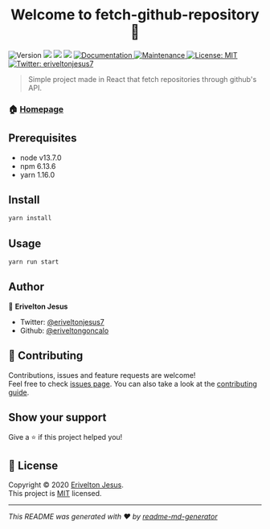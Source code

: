 <h1 align="center">Welcome to fetch-github-repository 👋</h1>
<p>
  <img alt="Version" src="https://img.shields.io/badge/version-1.0.0-blue.svg?cacheSeconds=2592000" />
  <img src="https://img.shields.io/badge/node-v13.7.0-blue.svg" />
  <img src="https://img.shields.io/badge/npm-6.13.6-blue.svg" />
  <img src="https://img.shields.io/badge/yarn-1.16.0-blue.svg" />
  <a href="https://github.com/eriveltongoncalo/fetch-github-repository#readme" target="_blank">
    <img alt="Documentation" src="https://img.shields.io/badge/documentation-yes-brightgreen.svg" />
  </a>
  <a href="https://github.com/eriveltongoncalo/fetch-github-repository/graphs/commit-activity" target="_blank">
    <img alt="Maintenance" src="https://img.shields.io/badge/Maintained%3F-yes-green.svg" />
  </a>
  <a href="https://github.com/eriveltongoncalo/fetch-github-repository/blob/master/LICENSE" target="_blank">
    <img alt="License: MIT" src="https://img.shields.io/github/license/eriveltongoncalo/fetch-github-repository" />
  </a>
  <a href="https://twitter.com/eriveltonjesus7" target="_blank">
    <img alt="Twitter: eriveltonjesus7" src="https://img.shields.io/twitter/follow/eriveltonjesus7.svg?style=social" />
  </a>
</p>

> Simple project made in React that fetch repositories through github's API.

### 🏠 [Homepage](https://github.com/eriveltongoncalo/fetch-github-repository#readme)

## Prerequisites

- node v13.7.0
- npm 6.13.6
- yarn 1.16.0

## Install

```sh
yarn install
```

## Usage

```sh
yarn run start
```

## Author

👤 **Erivelton Jesus**

* Twitter: [@eriveltonjesus7](https://twitter.com/eriveltonjesus7)
* Github: [@eriveltongoncalo](https://github.com/eriveltongoncalo)

## 🤝 Contributing

Contributions, issues and feature requests are welcome!<br />Feel free to check [issues page](https://github.com/eriveltongoncalo/fetch-github-repository/issues). You can also take a look at the [contributing guide](https://github.com/eriveltongoncalo/fetch-github-repository/blob/master/CONTRIBUTING.md).

## Show your support

Give a ⭐️ if this project helped you!

## 📝 License

Copyright © 2020 [Erivelton Jesus](https://github.com/eriveltongoncalo).<br />
This project is [MIT](https://github.com/eriveltongoncalo/fetch-github-repository/blob/master/LICENSE) licensed.

***
_This README was generated with ❤️ by [readme-md-generator](https://github.com/kefranabg/readme-md-generator)_